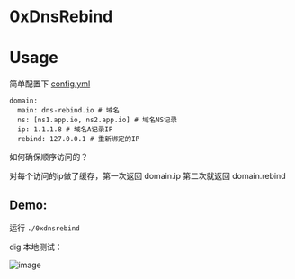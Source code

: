 # 0xDnsRebind

# Usage

简单配置下 [config.yml](./config.yml)
```
domain:
  main: dns-rebind.io # 域名
  ns: [ns1.app.io, ns2.app.io] # 域名NS记录
  ip: 1.1.1.8 # 域名A记录IP
  rebind: 127.0.0.1 # 重新绑定的IP 
```

如何确保顺序访问的？

对每个访问的ip做了缓存，第一次返回 domain.ip 第二次就返回 domain.rebind 

## Demo:

运行 `./0xdnsrebind`

dig 本地测试：

![image](https://user-images.githubusercontent.com/26270009/123769634-145e1380-d8fc-11eb-8ce3-20d694999679.png)
